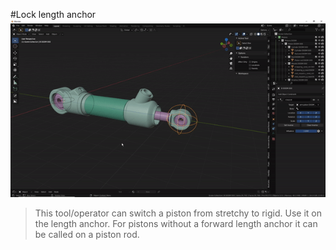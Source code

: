 #Lock length anchor
![Radial array](../gifs/locklengthanchor.gif)  

>This tool/operator can switch a piston from stretchy to rigid. Use it on the length anchor. For pistons without a forward length anchor it can be called on a piston rod.